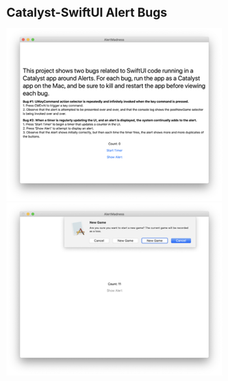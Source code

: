 # Catalyst-SwiftUI Alert Bugs

![Example](https://github.com/UberJason/CatalystSwiftUIAlertBugs/blob/master/Problems.png)
![Example](https://github.com/UberJason/CatalystSwiftUIAlertBugs/blob/master/Two.png)
